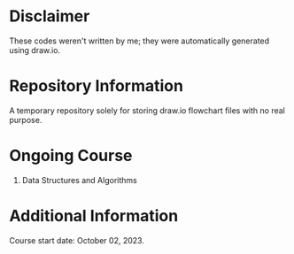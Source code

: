 # Disclaimer
These codes weren't written by me; they were automatically generated using draw.io.
# Repository Information
A temporary repository solely for storing draw.io flowchart files with no real purpose.
# Ongoing Course
1. Data Structures and Algorithms
# Additional Information
Course start date: October 02, 2023.
